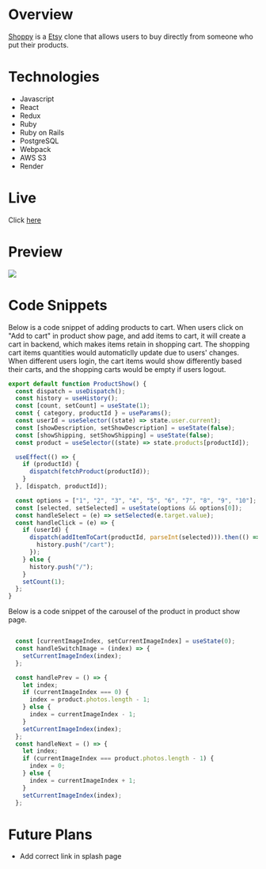 # Overview

[Shoppy](https://shoppy-1asz.onrender.com) is a [Etsy](https://www.etsy.com/) clone that allows users to buy directly from someone who put their products. 

# Technologies 
* Javascript
* React
* Redux
* Ruby
* Ruby on Rails
* PostgreSQL
* Webpack
* AWS S3
* Render

# Live
Click [here](https://shoppy-1asz.onrender.com)

# Preview
![](./images/shoppy.gif)

# Code Snippets
Below is a code snippet of adding products to cart.
When users click on "Add to cart" in product show page, and add items to cart, it will create a cart in backend, which makes items retain in shopping cart. The shopping cart items quantities would automaticlly update due to users' changes. When different users login, the cart items would show differently based their carts, and the shopping carts would be empty if users logout.
```js
export default function ProductShow() {
  const dispatch = useDispatch();
  const history = useHistory();
  const [count, setCount] = useState(1);
  const { category, productId } = useParams();
  const userId = useSelector((state) => state.user.current);
  const [showDescription, setShowDescription] = useState(false);
  const [showShipping, setShowShipping] = useState(false);
  const product = useSelector((state) => state.products[productId]);

  useEffect(() => {
    if (productId) {
      dispatch(fetchProduct(productId));
    }
  }, [dispatch, productId]);

  const options = ["1", "2", "3", "4", "5", "6", "7", "8", "9", "10"];
  const [selected, setSelected] = useState(options && options[0]);
  const handleSelect = (e) => setSelected(e.target.value);
  const handleClick = (e) => {
    if (userId) {
      dispatch(addItemToCart(productId, parseInt(selected))).then(() => {
        history.push("/cart");
      });
    } else {
      history.push("/");
    }
    setCount(1);
  };
}
```
Below is a code snippet of the carousel of the product in product show page.
```js

  const [currentImageIndex, setCurrentImageIndex] = useState(0);
  const handleSwitchImage = (index) => {
    setCurrentImageIndex(index);
  };

  const handlePrev = () => {
    let index;
    if (currentImageIndex === 0) {
      index = product.photos.length - 1;
    } else {
      index = currentImageIndex - 1;
    }
    setCurrentImageIndex(index);
  };
  const handleNext = () => {
    let index;
    if (currentImageIndex === product.photos.length - 1) {
      index = 0;
    } else {
      index = currentImageIndex + 1;
    }
    setCurrentImageIndex(index);
  };

```
# Future Plans
* Add correct link in splash page
